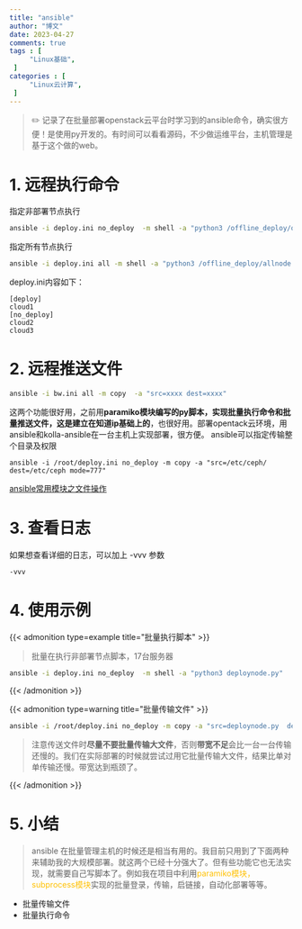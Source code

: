 ```yaml
---
title: "ansible"                         
author: "博文"   
date: 2023-04-27          
comments: true  
tags : [                                    
     "Linux基础",
 ]
categories : [                              
     "Linux云计算",
 ]
---
```


 >✏️ 记录了在批量部署openstack云平台时学习到的ansible命令，确实很方便！是使用py开发的。有时间可以看看源码，不少做运维平台，主机管理是基于这个做的web。

# 1. 远程执行命令

指定非部署节点执行

```bash
ansible -i deploy.ini no_deploy  -m shell -a "python3 /offline_deploy/offline.py"
```

指定所有节点执行

```bash
ansible -i deploy.ini all -m shell -a "python3 /offline_deploy/allnode.py"
```


deploy.ini内容如下：

```
[deploy]
cloud1
[no_deploy]
cloud2
cloud3
```

# 2. 远程推送文件

```bash
ansible -i bw.ini all -m copy  -a "src=xxxx dest=xxxx"
```

这两个功能很好用，之前用**paramiko模块编写的py脚本，实现批量执行命令和批量推送文件，这是建立在知道ip基础上的**，也很好用。部署opentack云环境，用ansible和kolla-ansible在一台主机上实现部署，很方便。
ansible可以指定传输整个目录及权限
```
ansible -i /root/deploy.ini no_deploy -m copy -a "src=/etc/ceph/  dest=/etc/ceph mode=777"
```

[ansible常用模块之文件操作](https://blog.csdn.net/weixin_44791884/article/details/105026529)

# 3. 查看日志
如果想查看详细的日志，可以加上 -vvv 参数

```
-vvv
```

# 4. 使用示例

{{< admonition type=example  title="批量执行脚本"  >}} 
> 批量在执行非部署节点脚本，17台服务器

```bash
ansible -i deploy.ini no_deploy  -m shell -a "python3 deploynode.py"
```
{{< /admonition >}}

{{< admonition type=warning  title="批量传输文件"  >}} 

```bash
ansible -i /root/deploy.ini no_deploy -m copy -a "src=deploynode.py  dest=/root"
```

> 注意传送文件时**尽量不要批量传输大文件**，否则**带宽不足**会比一台一台传输还慢的。我们在实际部署的时候就尝试过用它批量传输大文件，结果比单对单传输还慢。带宽达到瓶颈了。


{{< /admonition >}}


# 5. 小结

>  ansible 在批量管理主机的时候还是相当有用的。我目前只用到了下面两种来辅助我的大规模部署。就这两个已经十分强大了。但有些功能它也无法实现，就需要自己写脚本了。例如我在项目中利用<font color="#ffc000">paramiko模块，subprocess模块</font>实现的批量登录，传输，启链接，自动化部署等等。

- 批量传输文件
- 批量执行命令